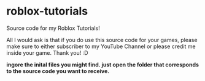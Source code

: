 # roblox-tutorials
Source code for my Roblox Tutorials!

All I would ask is that if you do use this source code for your games, please make sure to either subscriber to my YouTube Channel or please credit me inside your game. Thank you! :D

**ingore the inital files you might find. just open the folder that corresponds to the source code you want to receive.**
